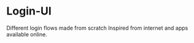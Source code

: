 # Login-UI
Different login flows made from scratch
Inspired from internet and apps available online.
